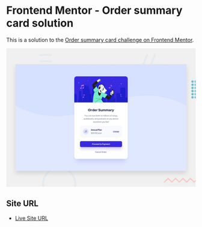 # Frontend Mentor - Order summary card solution

This is a solution to the [Order summary card challenge on Frontend Mentor](https://www.frontendmentor.io/challenges/order-summary-component-QlPmajDUj).

![Design preview for the Order Summary Card](./design/desktop-preview.jpg)

## Site URL

- [Live Site URL](https://order-summary-component-sage.vercel.app/)
